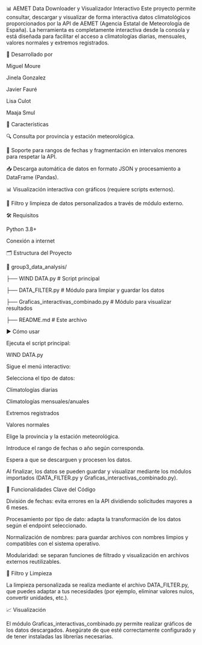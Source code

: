 📊 AEMET Data Downloader y Visualizador Interactivo
Este proyecto permite consultar, descargar y visualizar de forma interactiva datos climatológicos proporcionados por la API de AEMET (Agencia Estatal de Meteorología de España). La herramienta es completamente interactiva desde la consola y está diseñada para facilitar el acceso a climatologías diarias, mensuales, valores normales y extremos registrados.

👥 Desarrollado por

Miguel Moure

Jinela Gonzalez

Javier Fauré

Lisa Culot

Maaja Smul

🚀 Características

🔍 Consulta por provincia y estación meteorológica.

📆 Soporte para rangos de fechas y fragmentación en intervalos menores para respetar la API.

📥 Descarga automática de datos en formato JSON y procesamiento a DataFrame (Pandas).

📊 Visualización interactiva con gráficos (requiere scripts externos).

🧼 Filtro y limpieza de datos personalizados a través de módulo externo.

🛠️ Requisitos

Python 3.8+

Conexión a internet

🗂️ Estructura del Proyecto

📁 group3_data_analysis/

├── WIND DATA.py                         # Script principal

├── DATA_FILTER.py                       # Módulo para limpiar y guardar los datos

├── Graficas_interactivas_combinado.py   # Módulo para visualizar resultados

├── README.md                            # Este archivo

▶️ Cómo usar

Ejecuta el script principal:

WIND DATA.py

Sigue el menú interactivo:

Selecciona el tipo de datos:

Climatologías diarias

Climatologías mensuales/anuales

Extremos registrados

Valores normales

Elige la provincia y la estación meteorológica.

Introduce el rango de fechas o año según corresponda.

Espera a que se descarguen y procesen los datos.

Al finalizar, los datos se pueden guardar y visualizar mediante los módulos importados (DATA_FILTER.py y Graficas_interactivas_combinado.py).

🧠 Funcionalidades Clave del Código

División de fechas: evita errores en la API dividiendo solicitudes mayores a 6 meses.

Procesamiento por tipo de dato: adapta la transformación de los datos según el endpoint seleccionado.

Normalización de nombres: para guardar archivos con nombres limpios y compatibles con el sistema operativo.

Modularidad: se separan funciones de filtrado y visualización en archivos externos reutilizables.

🧼 Filtro y Limpieza

La limpieza personalizada se realiza mediante el archivo DATA_FILTER.py, que puedes adaptar a tus necesidades (por ejemplo, eliminar valores nulos, convertir unidades, etc.).

📈 Visualización

El módulo Graficas_interactivas_combinado.py permite realizar gráficos de los datos descargados. Asegúrate de que esté correctamente configurado y de tener instaladas las librerías necesarias.


